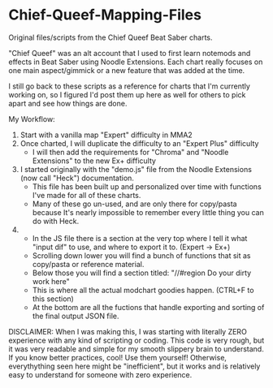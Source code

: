 # Chief-Queef-Mapping-Files
Original files/scripts from the Chief Queef Beat Saber charts. 

"Chief Queef" was an alt account that I used to first learn notemods and effects in Beat Saber using Noodle Extensions.
Each chart really focuses on one main aspect/gimmick or a new feature that was added at the time. 

I still go back to these scripts as a reference for charts that I'm currently working on, so I figured I'd post them up here as well for others to pick apart and see how things are done. 


My Workflow:
1. Start with a vanilla map "Expert" difficulty in MMA2
2. Once charted, I will duplicate the difficulty to an "Expert Plus" difficulty
    - I will then add the requirements for "Chroma" and "Noodle Extensions" to the new Ex+ difficulty
3. I started originally with the "demo.js" file from the Noodle Extensions (now call "Heck") documentation. 
    - This file has been built up and personalized over time with functions I've made for all of these charts.
    - Many of these go un-used, and are only there for copy/pasta because It's nearly impossible to remember every little thing you can do with Heck.
4. 
    - In the JS file there is a section at the very top where I tell it what "input dif" to use, and where to export it to. (Expert -> Ex+)
    - Scrolling down lower you will find a bunch of functions that sit as copy/pasta or reference material.
    - Below those you will find a section titled: "//#region Do your dirty work here" 
     - This is where all the actual modchart goodies happen. (CTRL+F to this section) 
    - At the bottom are all the fuctions that handle exporting and sorting of the final output JSON file. 






DISCLAIMER: When I was making this, I was starting with literally ZERO experience with any kind of scripting or coding. 
This code is very rough, but it was very readable and simple for my smooth slippery brain to understand. 
If you know better practices, cool! Use them yourself!
Otherwise, everythything seen here might be "inefficient", but it works and is relatively easy to understand for someone with zero experience.  
